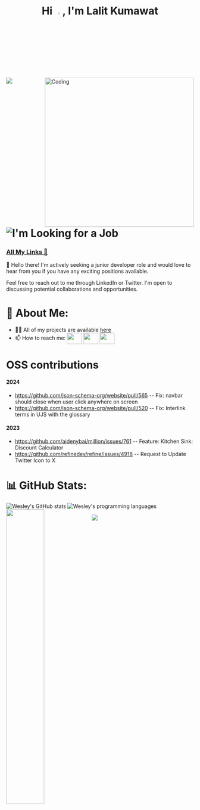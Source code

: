 <h1 align="center"> Hi <img src="https://media.giphy.com/media/hvRJCLFzcasrR4ia7z/giphy.gif" width="4%">, I'm Lalit Kumawat </h1>

<img align="right" alt="Coding" width="400" src="https://user-images.githubusercontent.com/55389276/140866485-8fb1c876-9a8f-4d6a-98dc-08c4981eaf70.gif"/> 
 
<div align="left">   

   <img src="https://komarev.com/ghpvc/?username=lalitkumawat1m&&style=flat-square" align="center" /> 

# ![I'm Looking for a Job](https://img.shields.io/badge/I'm%20Looking%20for%20a%20Job-Open-brightgreen)
  
### [All My Links 💬](https://bento.me/lalitkumawat)
</div>  

👋 Hello there! I'm actively seeking a junior developer role and would love to hear from you if you have any exciting positions available.

Feel free to reach out to me through LinkedIn or Twitter. I'm open to discussing potential collaborations and opportunities.

# 💫 About Me:
- 👨‍💻 All of my projects are available [here](https://lalitkumawat.vercel.app/)
- 📫 How to reach me:
<a href="https://twitter.com/lalitkumawat1m" target="blank"><img align="center" src="https://raw.githubusercontent.com/rahuldkjain/github-profile-readme-generator/master/src/images/icons/Social/twitter.svg" alt="" height="30" width="40" /></a>
<a href="https://linkedin.com/in/lalit-kumawat-323700221/" target="blank"><img align="center" src="https://raw.githubusercontent.com/rahuldkjain/github-profile-readme-generator/master/src/images/icons/Social/linked-in-alt.svg" alt="" height="30" width="40" /></a>
<a href="mailto:lalitkumawat1129@gmail.com"><code><img align="center" height="30" width="40" src="https://logos-world.net/wp-content/uploads/2020/11/Gmail-Logo.png"></code></a>

# OSS contributions
#### 2024
 - https://github.com/json-schema-org/website/pull/565 -- Fix: navbar should close when user click anywhere on screen
 - https://github.com/json-schema-org/website/pull/520 -- Fix: Interlink terms in UJS with the glossary

#### 2023
 - https://github.com/aidenybai/million/issues/761 -- Feature: Kitchen Sink: Discount Calculator
 - https://github.com/refinedev/refine/issues/4918 -- Request to Update Twitter Icon to X
  
# 📊 GitHub Stats:
<div>
<img align="left" src="https://github-readme-stats-git-masterrstaa-rickstaa.vercel.app/api?username=lalitkumawat1m&include_all_commits=true&count_private=true&show_icons=true&line_height=24&title_color=7A7ADB&icon_color=2234AE&text_color=D3D3D3&bg_color=0,000000,130F40&card_width=450" alt="Wesley's GitHub stats">
<img align="center" src="https://github-readme-stats-eight-theta.vercel.app/api/top-langs/?username=lalitkumawat1m&layout=compact&langs_count=8&title_color=7A7ADB&icon_color=2234AE&text_color=D3D3D3&bg_color=0,000000,130F40" alt="Wesley's programming languages">
<img align="left" src="https://github-readme-streak-stats.herokuapp.com/?user=lalitkumawat1m&show_icons=true&theme=yeblu" width="45%"  >

![](https://github-contributor-stats.vercel.app/api?username=lalitkumawat1m&limit=5&theme=tokyonight&combine_all_yearly_contributions=true)

</div>
